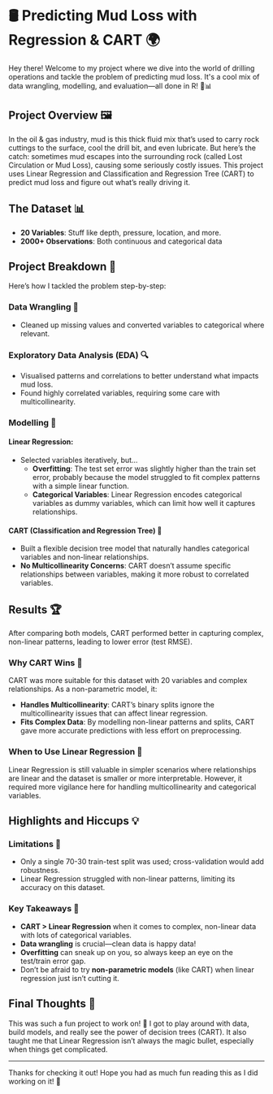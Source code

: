# 🛢️ Predicting Mud Loss with Regression & CART 🌍

Hey there! Welcome to my project where we dive into the world of drilling operations and tackle the problem of predicting mud loss. It's a cool mix of data wrangling, modelling, and evaluation—all done in R! 🔧📊

## Project Overview 🖼️

In the oil & gas industry, mud is this thick fluid mix that’s used to carry rock cuttings to the surface, cool the drill bit, and even lubricate. But here’s the catch: sometimes mud escapes into the surrounding rock (called Lost Circulation or Mud Loss), causing some seriously costly issues. This project uses Linear Regression and Classification and Regression Tree (CART) to predict mud loss and figure out what’s really driving it.

## The Dataset 📊

- **20 Variables**: Stuff like depth, pressure, location, and more.
- **2000+ Observations**: Both continuous and categorical data

## Project Breakdown 🌟

Here’s how I tackled the problem step-by-step:

### Data Wrangling 🧹

- Cleaned up missing values and converted variables to categorical where relevant.

### Exploratory Data Analysis (EDA) 🔍

- Visualised patterns and correlations to better understand what impacts mud loss.
- Found highly correlated variables, requiring some care with multicollinearity.

### Modelling 🤖

#### Linear Regression:
- Selected variables iteratively, but…
  - **Overfitting**: The test set error was slightly higher than the train set error, probably because the model struggled to fit complex patterns with a simple linear function.
  - **Categorical Variables**: Linear Regression encodes categorical variables as dummy variables, which can limit how well it captures relationships.

#### CART (Classification and Regression Tree) 🌳
- Built a flexible decision tree model that naturally handles categorical variables and non-linear relationships.
- **No Multicollinearity Concerns**: CART doesn’t assume specific relationships between variables, making it more robust to correlated variables.

## Results 🏆

After comparing both models, CART performed better in capturing complex, non-linear patterns, leading to lower error (test RMSE).

### Why CART Wins 🎉

CART was more suitable for this dataset with 20 variables and complex relationships. As a non-parametric model, it:

- **Handles Multicollinearity**: CART’s binary splits ignore the multicollinearity issues that can affect linear regression.
- **Fits Complex Data**: By modelling non-linear patterns and splits, CART gave more accurate predictions with less effort on preprocessing.

### When to Use Linear Regression 🤔

Linear Regression is still valuable in simpler scenarios where relationships are linear and the dataset is smaller or more interpretable. However, it required more vigilance here for handling multicollinearity and categorical variables.

## Highlights and Hiccups 💡

### Limitations 🚧
- Only a single 70-30 train-test split was used; cross-validation would add robustness.
- Linear Regression struggled with non-linear patterns, limiting its accuracy on this dataset.

### Key Takeaways 📝

- **CART > Linear Regression** when it comes to complex, non-linear data with lots of categorical variables.
- **Data wrangling** is crucial—clean data is happy data!
- **Overfitting** can sneak up on you, so always keep an eye on the test/train error gap.
- Don’t be afraid to try **non-parametric models** (like CART) when linear regression just isn’t cutting it.

## Final Thoughts 💭

This was such a fun project to work on! 🎉 I got to play around with data, build models, and really see the power of decision trees (CART). It also taught me that Linear Regression isn’t always the magic bullet, especially when things get complicated.

---
Thanks for checking it out! Hope you had as much fun reading this as I did working on it! 🚀
